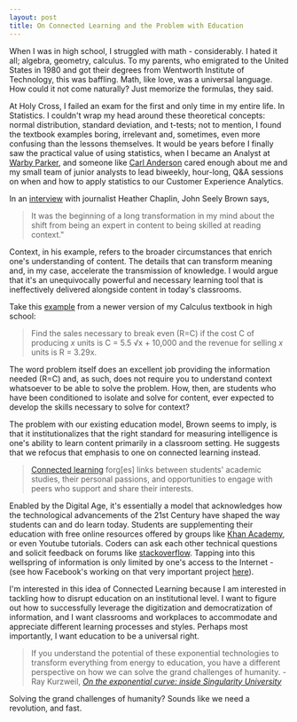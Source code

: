 ```yaml
---
layout: post
title: On Connected Learning and the Problem with Education
---
```


When I was in high school, I struggled with math - considerably. I hated it all; algebra, geometry, calculus. To my parents, who emigrated to the United States in 1980 and got their degrees from Wentworth Institute of Technology, this was baffling. Math, like love, was a universal language. How could it not come naturally? Just memorize the formulas, they said.

At Holy Cross, I failed an exam for the first and only time in my entire life. In Statistics. I couldn't wrap my head around these theoretical concepts: normal distribution, standard deviation, and t-tests; not to mention, I found the textbook examples boring, irrelevant and, sometimes, even more confusing than the lessons themselves. It would be  years before I finally saw the practical value of using statistics, when I became an Analyst at [Warby Parker](https://www.warbyparker.com/), and someone like [Carl Anderson](https://twitter.com/leapingllamas) cared enough about me and my small team of junior analysts to lead biweekly, hour-long, Q&A sessions on when and how to apply statistics to our Customer Experience Analytics.

In an [interview](http://spotlight.macfound.org/featured-stories/entry/john-seely-brown-beyond-creativity-cultivate-imagination/#sthash.gwz9i4Us.dpuf) with journalist Heather Chaplin, John Seely Brown says,

  > It was the beginning of a long transformation in my mind about the shift from being an expert in content to being skilled at reading context."

Context, in his example, refers to  the broader circumstances that enrich one's understanding of content. The details that can transform meaning and, in my case, accelerate the transmission of knowledge. I would argue that it's an unequivocally powerful and necessary learning tool that is ineffectively delivered alongside content in today's classrooms.

Take this [example](http://college.cengage.com/mathematics/blackboard/content/larson/calc8e/calc8e_solution_main.html?CH=00&SECT=a&TYPE=se) from a newer version of my Calculus textbook in high school: 

  > Find the sales necessary to break even (R=C) if the cost C of producing *x* units is C = 5.5 √x + 10,000 and the revenue for selling *x* units is R = 3.29x.

The word problem itself does an excellent job providing the information needed (R=C) and, as such, does not require you to understand context whatsoever to be able to solve the problem. How, then, are students who have been conditioned to isolate and solve for content, ever expected to develop the skills necessary to solve for context?

The problem with our existing education model, Brown seems to imply, is that it institutionalizes that the right standard for measuring intelligence is one's ability to learn content primarily in a classroom setting. He suggests that we refocus that emphasis to one on connected learning instead.

  > [Connected learning](http://clalliance.org/why-connected-learning/) forg[es] links between students' academic studies, their personal passions, and opportunities to engage with peers who support and share their interests.

Enabled by the Digital Age, it's essentially a model that acknowledges how the technological advancements of the 21st Century have shaped the way students can and do learn today. Students are supplementing their education with free online resources offered by groups like [Khan Academy](https://www.khanacademy.org/), or even Youtube tutorials. Coders can ask each other technical questions and solicit feedback on forums like [stackoverflow](http://stackoverflow.com/). Tapping into this wellspring of information is only limited by one's access to the Internet - (see how Facebook's working on that very important project [here](https://internet.org/])).

I'm interested in this idea of Connected Learning because I am interested in tackling how to disrupt education on an institutional level. I want to figure out how to successfully leverage the digitization and democratization of information, and I want classrooms and workplaces to accommodate and appreciate different learning processes and styles. Perhaps most importantly, I want education to be a universal right.

  > If you understand the potential of these exponential technologies to transform everything from energy to education, you have a different perspective on how we can solve the grand challenges of humanity. - Ray Kurzweil, [*On the exponential curve: inside Singularity University*](http://www.wired.co.uk/magazine/archive/2013/05/singularity-university/on-the-exponential-curve)
  
Solving the grand challenges of humanity? Sounds like we need a revolution, and fast.
